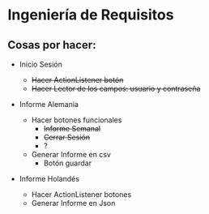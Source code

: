 # Ingeniería de Requisitos

## Cosas por hacer:
* Inicio Sesión
  * ~~Hacer ActionListener botón~~
  * ~~Hacer Lector de los campos: usuario y contraseña~~
 
* Informe Alemania
  * Hacer botones funcionales
    * ~~Informe Semanal~~
    * ~~Cerrar Sesión~~
    * ?
  * Generar Informe en csv
    * Botón guardar

* Informe Holandés
  * Hacer ActionListener botones
  * Generar Informe en Json
